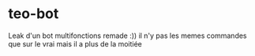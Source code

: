 # teo-bot
Leak d'un bot multifonctions remade :)) il n'y pas les memes commandes que sur le vrai mais il a plus de la moitiée
